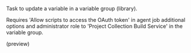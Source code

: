 Task to update a variable in a variable group (library).

Requires 'Allow scripts to access the OAuth token' in agent job additional options and administrator role to 'Project Collection Build Service' in the variable group.


(preview)